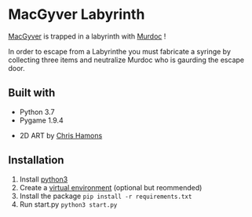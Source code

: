 # MacGyver Labyrinth

[MacGyver](https://youtu.be/yOEe1uzurKo) is trapped in a labyrinth with [Murdoc](https://en.wikipedia.org/wiki/Murdoc) !

In order to escape from a Labyrinthe you must fabricate a syringe by collecting three items and neutralize Murdoc who is gaurding the escape door.

## Built with
- Python 3.7
- Pygame 1.9.4
<!-- - Music by [NESJukebox](https://www.youtube.com/watch?v=LGKr210r_Fc) -->
- 2D ART by [Chris Hamons](https://opengameart.org/content/dungeon-crawl-32x32-tiles-supplemental)

## Installation
1. Install [python3](https://www.python.org/downloads/)
2. Create a [virtual environment](https://docs.python.org/3/library/venv.html) (optional but reommended)
3. Install the package
    `pip install -r requirements.txt`
4. Run start.py
    `python3 start.py`
